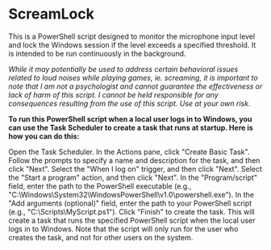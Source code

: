 # ScreamLock

This is a PowerShell script designed to monitor the microphone input level and lock the Windows session if the level exceeds a specified threshold. It is intended to be run continuously in the background. 

*While it may potentially be used to address certain behavioral issues related to loud noises while playing games, ie. screaming, it is important to note that I am not a psychologist and cannot guarantee the effectiveness or lack of harm of this script. I cannot be held responsible for any consequences resulting from the use of this script. Use at your own risk.*



**To run this PowerShell script when a local user logs in to Windows, you can use the Task Scheduler to create a task that runs at startup. Here is how you can do this:**

Open the Task Scheduler.
In the Actions pane, click "Create Basic Task".
Follow the prompts to specify a name and description for the task, and then click "Next".
Select the "When I log on" trigger, and then click "Next".
Select the "Start a program" action, and then click "Next".
In the "Program/script" field, enter the path to the PowerShell executable (e.g., "C:\Windows\System32\WindowsPowerShell\v1.0\powershell.exe").
In the "Add arguments (optional)" field, enter the path to your PowerShell script (e.g., "C:\Scripts\MyScript.ps1").
Click "Finish" to create the task.
This will create a task that runs the specified PowerShell script when the local user logs in to Windows. Note that the script will only run for the user who creates the task, and not for other users on the system.
